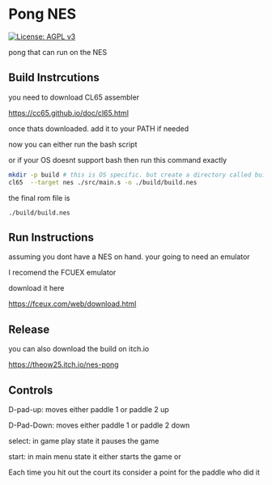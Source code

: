 # Pong NES

[![License: AGPL v3](https://img.shields.io/badge/License-AGPL_v3-blue.svg)](https://www.gnu.org/licenses/agpl-3.0)

pong that can run on the NES  

## Build Instrcutions

you need to download CL65 assembler

https://cc65.github.io/doc/cl65.html

once thats downloaded. add it to your PATH if needed

now you can either run the bash script 

or if your OS doesnt support bash then run this command exactly

```sh
mkdir -p build # this is OS specific. but create a directory called build 
cl65  --target nes ./src/main.s -o ./build/build.nes

```
the final rom file is

``./build/build.nes``


## Run Instructions

assuming you dont have a NES on hand. your going to need an emulator

I recomend the FCUEX emulator

download it here

https://fceux.com/web/download.html

## Release

you can also download the build on itch.io

https://theow25.itch.io/nes-pong


## Controls

D-pad-up: moves either paddle 1 or paddle 2 up

D-Pad-Down: moves either paddle 1 or paddle 2 down

select: in game play state it pauses the game

start: in main menu state it either starts the game or 

Each time you hit out the court its consider a point for the paddle who did it


